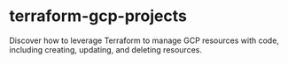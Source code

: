 # terraform-gcp-projects
Discover how to leverage Terraform to manage GCP resources with code, including creating, updating, and deleting resources.
